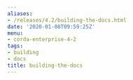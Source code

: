```yaml
---
aliases:
- /releases/4.2/building-the-docs.html
date: '2020-01-08T09:59:25Z'
menu:
- corda-enterprise-4-2
tags:
- building
- docs
title: building-the-docs
---
```


